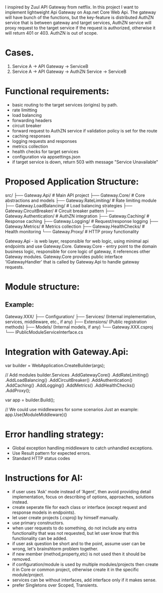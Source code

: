 ﻿I inspired by Zuul API Gateway from netflix.
In this project I want to implement lightweight Api Gateway on Asp.net Core Web Api.
The gateway will have bunch of the functions, but the key-feature is distributed AuthZN service that is between gateway and target services, AuthZN service will proxy request to the target service if the request is authorized, otherwise it will return 401 or 403.
AuthZN is out of scope.

# Cases.

1. Service A -> API Gateway -> ServiceB
2. Service A -> API Gateway -> AuthZN Service -> ServiceB

# Functional requirements:

- basic routing to the target services (origins) by path.
- rate limitting
- load balancing
- forwarding headers
- circuit breaker
- forward request to AuthZN service if validation policy is set for the route
- caching responses
- logging requests and responses
- metrics collection
- health checks for target services
- configuration via appsettings.json
- if target service is down, return 503 with message "Service Unavailable"

# Proposed Application Structure:

src/
├── Gateway.Api/ # Main API project
├── Gateway.Core/ # Core abstractions and models
├── Gateway.RateLimiting/ # Rate limiting module
├── Gateway.LoadBalancing/ # Load balancing strategies
├── Gateway.CircuitBreaker/ # Circuit breaker pattern
├── Gateway.Authentication/ # AuthZN integration
├── Gateway.Caching/ # Response caching
├── Gateway.Logging/ # Request/response logging
├── Gateway.Metrics/ # Metrics collection
├── Gateway.HealthChecks/ # Health monitoring
└── Gateway.Proxy/ # HTTP proxy functionality

Gateway.Api - is web layer, responsible for web logic, using minimal api endpoints and use Gateway.Core.
Gateway.Core - entry point to the domain business logic, responsible for core logic of gateway, it references other Gateway modules. Gateway.Core provides public interface 'IGatewayHandler' that is called by Gateway.Api to handle gateway requests.

# Module structure:

## Example:

Gateway.XXX/
├── Configuration/
├── Services/ (Internal implementation, services, middleware, etc., if any)
├── Extensions/ (Public registration methods)
├── Models/ (Internal models, if any)
└── Gateway.XXX.csproj
└── IPublicModuleServiceInterface.cs

# Integration with Gateway.Api:

var builder = WebApplication.CreateBuilder(args);

// Add modules
builder.Services
.AddGatewayCore()
.AddRateLimiting()
.AddLoadBalancing()
.AddCircuitBreaker()
.AddAuthentication()
.AddCaching()
.AddLogging()
.AddMetrics()
.AddHealthChecks()
.AddProxy();

var app = builder.Build();

// We could use middlewares for some scenarios
Just an example:
app.Use{ModuleMiddleware}()

# Error handling strategy:

- Global exception handling middleware to catch unhandled exceptions.
- Use Result<T> pattern for expected errors.
- Standard HTTP status codes

# Instructions for AI:

- if user uses 'Ask' mode instead of 'Agent', then avoid providing detail implementation, focus on describing of options, approaches, solutions instead.
- create seperate file for each class or interface (except request and response models in endpoints).
- let user create projects (.csproj) by himself manually.
- use primary constructors.
- when user requests to do something, do not include any extra functionality that was not requested, but let user know that this functionality can be added.
- if user ask question be short and to the point, assume user can be wrong, let's brainshtorm problem together.
- if new member (method,property,etc) is not used then it should be removed.
- if configuration/module is used by multiple modules/projects then create it in Core or common project, otherwise create it in the specific module/project.
- services can be without interfaces, add interface only if it makes sense.
- prefer Singletons over Scoped, Transients.
